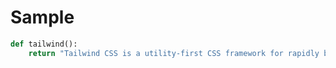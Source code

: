 # Sample

<!--snippet de8fe17097d50566c780da03174a1f1c-->
<!--title: Testing-->
<!--descr: Testing the tailwind function-->

```python
def tailwind():
    return "Tailwind CSS is a utility-first CSS framework for rapidly building custom designs."
```

<!--/snippet-->
